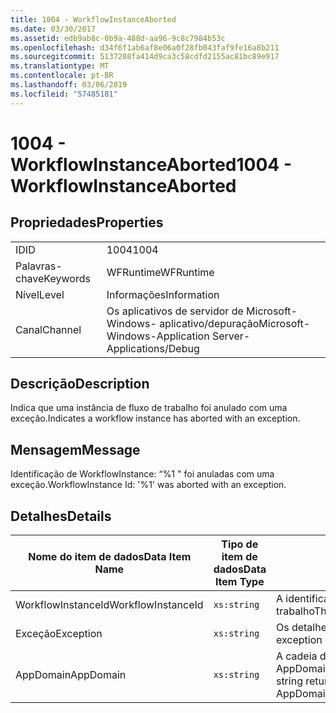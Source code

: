```yaml
---
title: 1004 - WorkflowInstanceAborted
ms.date: 03/30/2017
ms.assetid: edb9ab8c-0b9a-488d-aa96-9c8c7984b53c
ms.openlocfilehash: d34f6f1ab6af8e06a0f28fb043faf9fe16a8b211
ms.sourcegitcommit: 5137208fa414d9ca3c58cdfd2155ac81bc89e917
ms.translationtype: MT
ms.contentlocale: pt-BR
ms.lasthandoff: 03/06/2019
ms.locfileid: "57485181"
---
```

# <a name="1004---workflowinstanceaborted"></a><span data-ttu-id="28dc4-102">1004 - WorkflowInstanceAborted</span><span class="sxs-lookup"><span data-stu-id="28dc4-102">1004 - WorkflowInstanceAborted</span></span>

## <a name="properties"></a><span data-ttu-id="28dc4-103">Propriedades</span><span class="sxs-lookup"><span data-stu-id="28dc4-103">Properties</span></span>

|||
|-|-|
|<span data-ttu-id="28dc4-104">ID</span><span class="sxs-lookup"><span data-stu-id="28dc4-104">ID</span></span>|<span data-ttu-id="28dc4-105">1004</span><span class="sxs-lookup"><span data-stu-id="28dc4-105">1004</span></span>|
|<span data-ttu-id="28dc4-106">Palavras-chave</span><span class="sxs-lookup"><span data-stu-id="28dc4-106">Keywords</span></span>|<span data-ttu-id="28dc4-107">WFRuntime</span><span class="sxs-lookup"><span data-stu-id="28dc4-107">WFRuntime</span></span>|
|<span data-ttu-id="28dc4-108">Nível</span><span class="sxs-lookup"><span data-stu-id="28dc4-108">Level</span></span>|<span data-ttu-id="28dc4-109">Informações</span><span class="sxs-lookup"><span data-stu-id="28dc4-109">Information</span></span>|
|<span data-ttu-id="28dc4-110">Canal</span><span class="sxs-lookup"><span data-stu-id="28dc4-110">Channel</span></span>|<span data-ttu-id="28dc4-111">Os aplicativos de servidor de Microsoft-Windows- aplicativo/depuração</span><span class="sxs-lookup"><span data-stu-id="28dc4-111">Microsoft-Windows-Application Server-Applications/Debug</span></span>|

## <a name="description"></a><span data-ttu-id="28dc4-112">Descrição</span><span class="sxs-lookup"><span data-stu-id="28dc4-112">Description</span></span>

<span data-ttu-id="28dc4-113">Indica que uma instância de fluxo de trabalho foi anulado com uma exceção.</span><span class="sxs-lookup"><span data-stu-id="28dc4-113">Indicates a workflow instance has aborted with an exception.</span></span>

## <a name="message"></a><span data-ttu-id="28dc4-114">Mensagem</span><span class="sxs-lookup"><span data-stu-id="28dc4-114">Message</span></span>

<span data-ttu-id="28dc4-115">Identificação de WorkflowInstance: “%1 " foi anuladas com uma exceção.</span><span class="sxs-lookup"><span data-stu-id="28dc4-115">WorkflowInstance Id: '%1' was aborted with an exception.</span></span>

## <a name="details"></a><span data-ttu-id="28dc4-116">Detalhes</span><span class="sxs-lookup"><span data-stu-id="28dc4-116">Details</span></span>

|<span data-ttu-id="28dc4-117">Nome do item de dados</span><span class="sxs-lookup"><span data-stu-id="28dc4-117">Data Item Name</span></span>|<span data-ttu-id="28dc4-118">Tipo de item de dados</span><span class="sxs-lookup"><span data-stu-id="28dc4-118">Data Item Type</span></span>|<span data-ttu-id="28dc4-119">Descrição</span><span class="sxs-lookup"><span data-stu-id="28dc4-119">Description</span></span>|
|--------------------|--------------------|-----------------|
|<span data-ttu-id="28dc4-120">WorkflowInstanceId</span><span class="sxs-lookup"><span data-stu-id="28dc4-120">WorkflowInstanceId</span></span>|`xs:string`|<span data-ttu-id="28dc4-121">A identificação de instância para o fluxo de trabalho</span><span class="sxs-lookup"><span data-stu-id="28dc4-121">The instance id for the workflow</span></span>|
|<span data-ttu-id="28dc4-122">Exceção</span><span class="sxs-lookup"><span data-stu-id="28dc4-122">Exception</span></span>|`xs:string`|<span data-ttu-id="28dc4-123">Os detalhes de exceção para a exceção</span><span class="sxs-lookup"><span data-stu-id="28dc4-123">The exception details for the exception</span></span>|
|<span data-ttu-id="28dc4-124">AppDomain</span><span class="sxs-lookup"><span data-stu-id="28dc4-124">AppDomain</span></span>|`xs:string`|<span data-ttu-id="28dc4-125">A cadeia de caracteres retornada por AppDomain.CurrentDomain.FriendlyName.</span><span class="sxs-lookup"><span data-stu-id="28dc4-125">The string returned by AppDomain.CurrentDomain.FriendlyName.</span></span>|
